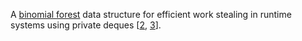 A [binomial forest][1] data structure for efficient work stealing in runtime
systems using private deques [[2][2], [3][3]].

[1]: https://en.wikipedia.org/wiki/Binomial_heap
[2]: https://dl.acm.org/citation.cfm?id=2442538
[3]: https://epub.uni-bayreuth.de/2990
